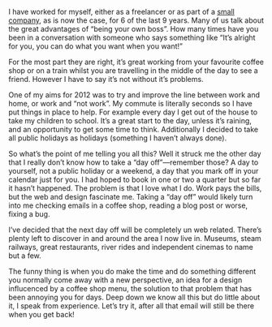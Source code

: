 

I have worked for myself, either as a freelancer or as part of a [small
company](http://viewportindustries.com), as is now the case, for 6 of the last 9 years. Many of us talk about
the great advantages of “being your own boss”. How many times have you been in a conversation with
someone who says something like “It’s alright for you, you can do what you want when you
want!”

For the most part they are right, it’s great working from your favourite coffee shop or on a train
whilst you are travelling in the middle of the day to see a friend. However I have to say it’s not
without it’s problems. 

One of my aims for 2012 was to try and improve the line between work and home, or work and “not
work”. My commute is literally seconds so I have put things in place to help. For example every day I
get out of the house to take my children to school. It’s a great start to the day, unless it’s
raining, and an opportunity to get some time to think. Additionally I decided to take all public holidays as
holidays (something I haven’t always done). 

So what’s the point of me telling you all this? Well it struck me the other day that I really
don’t know how to take a “day off”—remember those? A day to yourself, not a public holiday
or a weekend, a day that you mark off in your calendar just for you. I had hoped to book in one or two a
quarter but so far it hasn’t happened. The problem is that I love what I do. Work pays the bills, but
the web and design fascinate me. Taking a “day off” would likely turn into me checking emails in a
coffee shop, reading a blog post or worse, fixing a bug. 

I’ve decided that the next day off will be completely un web related. There’s plenty left to
discover in and around the area I now live in. Museums, steam railways, great restaurants, river rides and
independent cinemas to name but a few.

The funny thing is when you do make the time and do something different you normally come away with a new
perspective, an idea for a design influcenced by a coffee shop menu, the solution to that problem that has
been annoying you for days. Deep down we know all this but do little about it, I speak from experience.
Let’s try it, after all that email will still be there when you get back!